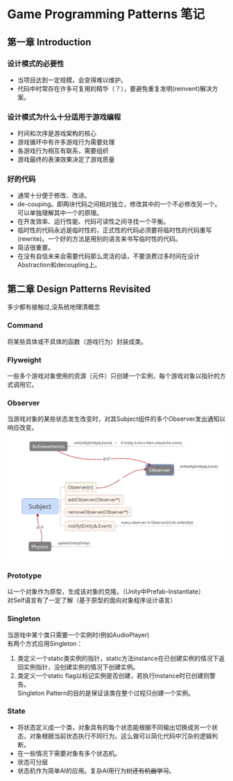 # Game Programming Patterns 笔记
  
## 第一章 Introduction
  
### 设计模式的必要性
+ 当项目达到一定规模，会变得难以维护。 
+ 代码中时常存在许多可复用的精华（？），要避免重复发明(reinvent)解决方案。
  
### 设计模式为什么十分适用于游戏编程
+ 时间和次序是游戏架构的核心  
+ 游戏循环中有许多游戏行为需要处理  
+ 各游戏行为相互有联系，需要组织  
+ 游戏最终的表演效果决定了游戏质量  
  
### 好的代码
+ 通常十分便于修改、改进。 
+ de-couping。即两块代码之间相对独立，修改其中的一个不必修改另一个。可以单独理解其中一个的原理。  
+ 在开发效率、运行性能、代码可读性之间寻找一个平衡。  
+ 临时性的代码永远是临时性的，正式性的代码必须要将临时性的代码重写(rewrite)。一个好的方法是用别的语言来书写临时性的代码。  
+ 简洁很重要。  
+ 在没有自信未来会需要代码那么灵活的话，不要浪费过多时间在设计Abstraction和decoupling上。  
  
## 第二章 Design Patterns Revisited  
多少都有接触过,没系统地理清概念  
  
### Command
将某些具体或不具体的函数（游戏行为）封装成类。  
  
### Flyweight
一些多个游戏对象使用的资源（元件）只创建一个实例，每个游戏对象以指针的方式调用它。  
  
### Observer
当游戏对象的某些状态发生改变时，对其Subject组件的多个Observer发出通知以响应改变。    
![ObserverImage](https://github.com/CurryPseudo/GameProgrammingPatterns-PersonalNote/blob/master/image/Observer_Achievement.png)  
  
### Prototype
以一个对象作为原型，生成该对象的克隆。（Unity中Prefab-Instantiate）    
对Self语言有了一定了解（基于原型的面向对象程序设计语言）  
  
### Singleton
当游戏中某个类只需要一个实例时(例如AudioPlayer)  
有两个方式应用Singleton：  
1. 类定义一个static类实例的指针，static方法instance在已创建实例的情况下返回实例指针，没创建实例的情况下创建实例。    
2. 类定义一个static flag以标记实例是否创建，若执行instance时已创建则警告。   
Singleton Pattern的目的是保证该类在整个过程只创建一个实例。  
  
### State 
+ 将状态定义成一个类，对象具有的每个状态能根据不同输出切换成另一个状态，对象根据当前状态执行不同行为。这么做可以简化代码中冗杂的逻辑判断。     
+ 在一些情况下需要对象有多个状态机。   
+ 状态可分层    
+ 状态机作为简单AI的应用。复杂AI用行为树~~还有机器学习~~。   
